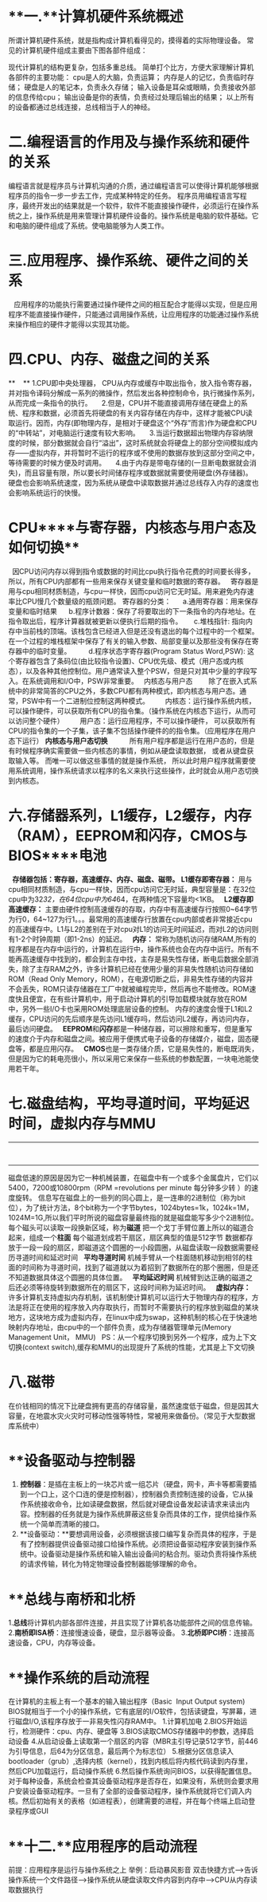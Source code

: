 &nbsp;
# **一.****计算机硬件系统概述**
所谓计算机硬件系统，就是指构成计算机看得见的，摸得着的实际物理设备。
常见的计算机硬件组成主要由下图各部件组成：

现代计算机的结构更复杂，包括多重总线。
简单打个比方，方便大家理解计算机各部件的主要功能：
cpu是人的大脑，负责运算；
内存是人的记忆，负责临时存储；
硬盘是人的笔记本，负责永久存储；
输入设备是耳朵或眼睛，负责接收外部的信息传给cpu；
输出设备是你的表情，负责经过处理后输出的结果；
以上所有的设备都通过总线连接，总线相当于人的神经。
&nbsp;

# 二.编程语言的作用及与操作系统和硬件的关系
编程语言就是程序员与计算机沟通的介质，通过编程语言可以使得计算机能够根据程序员的指令一步一步去工作，完成某种特定的任务。
程序员用编程语言写程序，最终开发出的结果就是一个软件，软件不能直接操作硬件，必须运行在操作系统之上，操作系统是用来管理计算机硬件设备的。操作系统是电脑的软件基础。它和电脑的硬件组成了系统。使电脑能够为人类工作。
&nbsp;
# 三.**应用程序、操作系统、硬件之间的关系**
**&nbsp;**&nbsp; 应用程序的功能执行需要通过操作硬件之间的相互配合才能得以实现，但是应用程序不能直接操作硬件，只能通过调用操作系统，让应用程序的功能通过操作系统来操作相应的硬件才能得以实现其功能。
&nbsp;
# **四.****CPU****、内存、磁盘之间的关系**
**&nbsp;&nbsp;&nbsp; **&nbsp;1.CPU即中央处理器， CPU从内存或缓存中取出指令，放入指令寄存器，并对指令译码分解成一系列的微操作，然后发出各种控制命令，执行微操作系列，从而完成一条指令的执行。
&nbsp;&nbsp;&nbsp; 2.但是，CPU并不能直接调用存储在硬盘上的系统、程序和数据，必须首先将硬盘的有关内容存储在内存中，这样才能被CPU读取运行。因而，内存(即物理内存，是相对于硬盘这个“外存”而言)作为硬盘和CPU的“中转站”，对电脑运行速度有较大影响。
&nbsp;&nbsp;&nbsp; 3.当运行数据超出物理内存容纳限度的时候，部分数据就会自行“溢出”，这时系统就会将硬盘上的部分空间模拟成内存——虚拟内存，并将暂时不运行的程序或不使用的数据存放到这部分空间之中，等待需要的时候方便及时调用。
&nbsp;&nbsp;&nbsp; 4.由于内存是带电存储的(一旦断电数据就会消失)，而且容量有限，所以要长时间储存程序或数据就需要使用硬盘(外存储器)。硬盘也会影响系统速度，因为系统从硬盘中读取数据并通过总线存入内存的速度也会影响系统运行的快慢。
**&nbsp;**
# CPU****与寄存器，内核态与用户态及如何切换**


&nbsp; 因CPU访问内存以得到指令或数据的时间比cpu执行指令花费的时间要长得多，所以，所有CPU内部都有一些用来保存关键变量和临时数据的寄存器。
&nbsp; 寄存器是用与cpu相同材质制造，与cpu一样快，因而cpu访问它无时延。用来避免内存速率比CPU慢几个数量级的瓶颈问题。
寄存器的分类：
&nbsp;&nbsp;&nbsp;&nbsp; a.通用寄存器：用来保存变量和临时结果
&nbsp;&nbsp;&nbsp;&nbsp; b.程序计数器：保存了将要取出的下一条指令的内存地址。在指令取出后，程序计算器就被更新以便执行后期的指令。
&nbsp;&nbsp;&nbsp;&nbsp; c.堆栈指针: 指向内存中当前栈的顶端。该栈包含已经进入但是还没有退出的每个过程中的一个框架。在一个过程的堆栈框架中保存了有关的输入参数、局部变量以及那些没有保存在寄存器中的临时变量。&nbsp;&nbsp;&nbsp;
&nbsp; &nbsp; &nbsp;d.程序状态字寄存器(Program Status Word,PSW): 这个寄存器包含了条码位(由比较指令设置)、CPU优先级、模式（用户态或内核态），以及各种其他控制位。用户通常读入整个PSW，但是只对其中少量的字段写入。在系统调用和I/O中，PSW非常重要。
&nbsp;
内核态与用户态
　　除了在嵌入式系统中的非常简答的CPU之外，多数CPU都有两种模式，即内核态与用户态。通常，PSW中有一个二进制位控制这两种模式。
　　内核态：运行操作系统内核，可以操作硬件，可以获取所有CPU的指令集。（操作系统在内核态下运行，从而可以访问整个硬件）
　　用户态：运行应用程序，不可以操作硬件， 可以获取所有CPU的指令集的一个子集，该子集不包括操作硬件的的指令集。（应用程序在用户态下运行） 
**内核态与用户态切换**　　
&nbsp; &nbsp;所有用户程序都是运行在用户态的，但是有时候程序确实需要做一些内核态的事情，例如从硬盘读取数据， 或者从键盘获取输入等。 而唯一可以做这些事情的就是操作系统， 所以此时用户程序就需要使用系统调用，操作系统请求以程序的名义来执行这些操作，此时就会从用户态切换到内核态。
&nbsp;
# **六.****存储器系列，****L1****缓存，****L2****缓存，内存（****RAM****），****EEPROM****和闪存，****CMOS****与****BIOS****电池**
&nbsp; **存储器包括：寄存器，高速缓存、内存、磁盘、磁带。**
**L1缓存即寄存器：**
用与cpu相同材质制造，与cpu一样快，因而cpu访问它无时延，典型容量是：在32位cpu中为32*32，在64位cpu中为64*64，在两种情况下容量均<1KB。
&nbsp;
**L2缓存即高速缓存：**
主要由硬件控制高速缓存的存取，内存中有高速缓存行按照0~64字节为行0，64~127为行1。。。最常用的高速缓存行放置在cpu内部或者非常接近cpu的高速缓存中。L1与L2的差别在于对cpu对L1的访问无时间延迟，而对L2的访问则有1-2个时钟周期（即1-2ns）的延迟。
&nbsp;
**内存：**
常称为随机访问存储RAM,所有的程序都是在内存中运行的，计算机在运行中，操作系统也会在内存中运行。所有不能再高速缓存中找到的，都会到主存中找，主存是易失性存储，断电后数据全部消失，除了主存RAM之外，许多计算机已经在使用少量的非易失性随机访问存储如ROM（Read Only Memory，ROM），在电源切断之后，非易失性存储的内容并不会丢失，ROM只读存储器在工厂中就被编程完毕，然后再也不能修改。ROM速度快且便宜，在有些计算机中，用于启动计算机的引导加载模块就存放在ROM中，另外一些I/O卡也采用ROM处理底层设备的控制。
内存的速度会慢于L1和L2缓存，CPU访问的先后顺序是先访问L1缓存吗，然后访问L2缓存，再访问内存，最后访问硬盘。
&nbsp;
**EEPROM**和**闪存**都是一种储存器，可以擦除和重写，但是重写的速度介于内存和磁盘之间。被应用于便携式电子设备的存储媒介，磁盘，固态硬盘等，都是应用闪存。
&nbsp;
**CMOS**也是一类存储介质，它是易失性的，断电既消失，但是因为它的耗电亮很小，所以采用它来保存一些系统的参数配置，一块电池能使用若干年。
# **七.****磁盘结构，平均寻道时间，平均延迟时间，虚拟内存与****MMU**
****
&nbsp;
****
磁盘低速的原因是因为它一种机械装置，在磁盘中有一个或多个金属盘片，它们以5400，7200或10800rpm（RPM&nbsp;=revolutions per minute 每分钟多少转&nbsp;）的速度旋转。
信息写在磁盘上的一些列的同心圆上，是一连串的2进制位（称为bit位），为了统计方法，8个bit称为一个字节bytes，1024bytes=1k，1024k=1M，1024M=1G,所以我们平时所说的磁盘容量最终指的就是磁盘能写多少个2进制位。
每个磁头可以读取一段换新区域，称为**磁道**
把一个戈丁手臂位置上所以的磁道合起来，组成一个**柱面**
每个磁道划成若干扇区，扇区典型的值是512字节
数据都存放于一段一段的扇区，即磁道这个圆圈的一小段圆圈，从磁盘读取一段数据需要经历寻道时间和延迟时间
&nbsp;
**平均寻道时间**
机械手臂从一个柱面随机移动到相邻的柱面的时间称为寻道时间，找到了磁道就以为着招到了数据所在的那个圈圈，但是还不知道数据具体这个圆圈的具体位置。
&nbsp;
**平均延迟时间**
机械臂到达正确的磁道之后还必须等待旋转到数据所在的扇区下，这段时间称为延迟时间。
&nbsp;
**虚拟内存：**
许多计算机支持虚拟内存机制，该机制使计算机可以运行大于物理内存的程序，方法是将正在使用的程序放入内存取执行，而暂时不需要执行的程序放到磁盘的某块地方，这块地方成为虚拟内存，在linux中成为swap，这种机制的核心在于快速地映射内存地址，由cpu中的一个部件负责，成为存储器管理单元(Memory Management Unit， MMU)
&nbsp;
PS：从一个程序切换到另外一个程序，成为上下文切换(context switch),缓存和MMU的出现提升了系统的性能，尤其是上下文切换
# **八.磁带**
在价钱相同的情况下比硬盘拥有更高的存储容量，虽然速度低于磁盘，但是因其大容量，在地震水灾火灾时可移动性强等特性，常被用来做备份。（常见于大型数据库系统中）
# ****设备驱动与控制器**


1. **控制器**：是插在主板上的一块芯片或一组芯片（硬盘，网卡，声卡等都需要插到一个口上，这个口连的便是控制器），控制器负责控制连接的设备，它从操作系统接收命令，比如读硬盘数据，然后就对硬盘设备发起读请求来读出内容。控制器的任务就是为操作系统屏蔽这些复杂而具体的工作，提供给操作系统一个简单而清晰的接口。
2. **设备驱动：**要想调用设备，必须根据该接口编写复杂而具体的程序，于是有了控制器提供设备驱动接口给操作系统。必须把设备驱动程序安装到操作系统中。设备驱动是操作系统和输入输出设备间的粘合剂。驱动负责将操作系统的请求传输，转化为特定物理设备控制器能够理解的命令。
&nbsp;
# ****总线与南桥和北桥**


1.**总线**将计算机内部各部件连接，并且实现了计算机各功能部件之间的信息传输。
2.**南桥即ISA桥**：连接慢速设备，硬盘，显示器等设备。
3.**北桥即PCI桥**：连接高速设备，CPU，内存等设备。
&nbsp;
# ****操作系统的启动流程**


在计算机的主板上有一个基本的输入输出程序（Basic&nbsp; Input Output system)
BIOS就相当于一个小的操作系统，它有底层的I/O软件，包括读键盘，写屏幕，进行磁盘I/O,该程序存放于一非易失性闪存RAM中。
1.计算机加电
2.BIOS开始运行，检测硬件：cpu、内存、硬盘等
3.BIOS读取CMOS存储器中的参数，选择启动设备
4.从启动设备上读取第一个扇区的内容（MBR主引导记录512字节，前446为引导信息，后64为分区信息，最后两个为标志位）
5.根据分区信息读入bootloader（grub）,选择内核（kernel），找到内核后将内核代码读到内存里，然后CPU加载运行，启动操作系统
6.然后操作系统询问BIOS，以获得配置信息。对于每种设备，系统会检查其设备驱动程序是否存在，如果没有，系统则会要求用户安装设备驱动程序。一旦有了全部的设备驱动程序，操作系统就将它们调入内核。然后初始有关的表格（如进程表），创建需要的进程，并在每个终端上启动登录程序或GUI
**&nbsp;**
# **十二.****应用程序的启动流程**
前提：应用程序是运行与操作系统之上
举例：启动暴风影音
双击快捷方式-->告诉操作系统一个文件路径-->操作系统从硬盘读取文件内容到内存中-->CPU从内存读取数据执行
&nbsp;
&nbsp;
